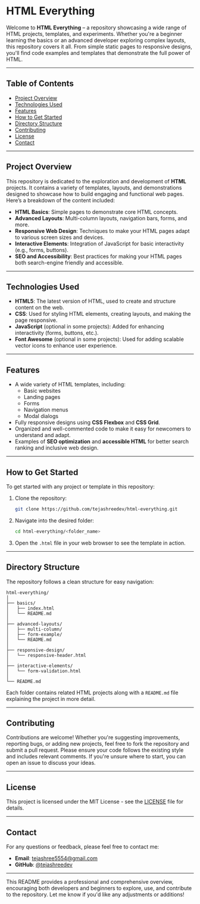 # HTML Everything

Welcome to **HTML Everything** – a repository showcasing a wide range of HTML projects, templates, and experiments. Whether you're a beginner learning the basics or an advanced developer exploring complex layouts, this repository covers it all. From simple static pages to responsive designs, you'll find code examples and templates that demonstrate the full power of HTML.

---

## Table of Contents

- [Project Overview](#project-overview)
- [Technologies Used](#technologies-used)
- [Features](#features)
- [How to Get Started](#how-to-get-started)
- [Directory Structure](#directory-structure)
- [Contributing](#contributing)
- [License](#license)
- [Contact](#contact)

---

## Project Overview

This repository is dedicated to the exploration and development of **HTML** projects. It contains a variety of templates, layouts, and demonstrations designed to showcase how to build engaging and functional web pages. Here’s a breakdown of the content included:

- **HTML Basics**: Simple pages to demonstrate core HTML concepts.
- **Advanced Layouts**: Multi-column layouts, navigation bars, forms, and more.
- **Responsive Web Design**: Techniques to make your HTML pages adapt to various screen sizes and devices.
- **Interactive Elements**: Integration of JavaScript for basic interactivity (e.g., forms, buttons).
- **SEO and Accessibility**: Best practices for making your HTML pages both search-engine friendly and accessible.

---

## Technologies Used

- **HTML5**: The latest version of HTML, used to create and structure content on the web.
- **CSS**: Used for styling HTML elements, creating layouts, and making the page responsive.
- **JavaScript** (optional in some projects): Added for enhancing interactivity (forms, buttons, etc.).
- **Font Awesome** (optional in some projects): Used for adding scalable vector icons to enhance user experience.

---

## Features

- A wide variety of HTML templates, including:
  - Basic websites
  - Landing pages
  - Forms
  - Navigation menus
  - Modal dialogs
- Fully responsive designs using **CSS Flexbox** and **CSS Grid**.
- Organized and well-commented code to make it easy for newcomers to understand and adapt.
- Examples of **SEO optimization** and **accessible HTML** for better search ranking and inclusive web design.

---

## How to Get Started

To get started with any project or template in this repository:

1. Clone the repository:
   ```bash
   git clone https://github.com/tejashreedev/html-everything.git
   ```

2. Navigate into the desired folder:
   ```bash
   cd html-everything/<folder_name>
   ```

3. Open the `.html` file in your web browser to see the template in action.

---

## Directory Structure

The repository follows a clean structure for easy navigation:

```
html-everything/
│
├── basics/
│   ├── index.html
│   └── README.md
│
├── advanced-layouts/
│   ├── multi-column/
│   ├── form-example/
│   └── README.md
│
├── responsive-design/
│   └── responsive-header.html
│
├── interactive-elements/
│   └── form-validation.html
│
└── README.md
```

Each folder contains related HTML projects along with a `README.md` file explaining the project in more detail.

---

## Contributing

Contributions are welcome! Whether you're suggesting improvements, reporting bugs, or adding new projects, feel free to fork the repository and submit a pull request. Please ensure your code follows the existing style and includes relevant comments. If you're unsure where to start, you can open an issue to discuss your ideas.

---

## License

This project is licensed under the MIT License - see the [LICENSE](LICENSE) file for details.

---

## Contact

For any questions or feedback, please feel free to contact me:

- **Email**: tejashree5554@gmail.com
- **GitHub**: [@tejashreedev](https://github.com/tejashreedev)

---

This README provides a professional and comprehensive overview, encouraging both developers and beginners to explore, use, and contribute to the repository. Let me know if you'd like any adjustments or additions!
